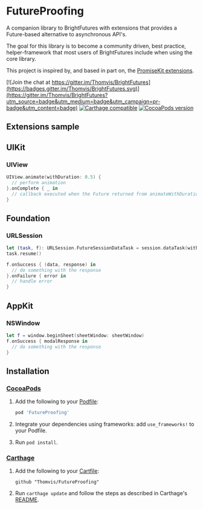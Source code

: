 # FutureProofing
A companion library to BrightFutures with extensions that provides a Future-based alternative to asynchronous API's.

The goal for this library is to become a community driven, best practice, helper-framework that most users of BrightFutures include when using the core library.

This project is inspired by, and based in part on, the [PromiseKit extensions](https://github.com/mxcl/PromiseKit/tree/master/Extensions).

[![Join the chat at https://gitter.im/Thomvis/BrightFutures](https://badges.gitter.im/Thomvis/BrightFutures.svg)](https://gitter.im/Thomvis/BrightFutures?utm_source=badge&utm_medium=badge&utm_campaign=pr-badge&utm_content=badge) [![Carthage compatible](https://img.shields.io/badge/Carthage-compatible-4BC51D.svg?style=flat)](https://github.com/Carthage/Carthage) [![CocoaPods version](https://img.shields.io/cocoapods/v/FutureProofing.svg)](https://cocoapods.org/pods/FutureProofing)


## Extensions sample

## UIKit
### UIView
```swift
UIView.animate(withDuration: 0.5) {
  // perform animation
}.onComplete { _ in
  // callback executed when the Future returned from animateWithDuration completes
}
```

## Foundation
### URLSession
```swift
let (task, f): URLSession.FutureSessionDataTask = session.dataTask(with: URL(string: "http://www.example.org")!)
task.resume()

f.onSuccess { (data, response) in
  // do something with the response
}.onFailure { error in
  // handle error
}
```

## AppKit
### NSWindow
```swift
let f = window.beginSheet(sheetWindow: sheetWindow)
f.onSuccess { modalResponse in
  // do something with the response
}
```

## Installation
### [CocoaPods](http://cocoapods.org/)

1. Add the following to your [Podfile](http://guides.cocoapods.org/using/the-podfile.html):

    ```rb
    pod 'FutureProofing'
    ```

2. Integrate your dependencies using frameworks: add `use_frameworks!` to your Podfile.
3. Run `pod install`.

### [Carthage](https://github.com/Carthage/Carthage)

1. Add the following to your [Cartfile](https://github.com/Carthage/Carthage/blob/master/Documentation/Artifacts.md#cartfile):

    ```
    github "Thomvis/FutureProofing"
    ```

2. Run `carthage update` and follow the steps as described in Carthage's [README](https://github.com/Carthage/Carthage#adding-frameworks-to-an-application).
